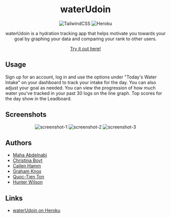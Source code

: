 <div align="center">

# waterUdoin

![TailwindCSS](https://img.shields.io/badge/tailwindcss-%2338B2AC.svg?style=for-the-badge&logo=tailwind-css&logoColor=white)
![Heroku](https://img.shields.io/badge/heroku-%23430098.svg?style=for-the-badge&logo=heroku&logoColor=white)

waterUdoin is a hydration tracking app that helps motivate you towards your goal by graphing your data and comparing your rank to other users.

[Try it out here!](https://waterudoin.herokuapp.com/)

</div>

## Usage
Sign up for an account, log in and use the options under "Today's Water Intake" on your dashboard to track your intake for the day. You can also adjust your goal as needed. You can view the progression of how much water you've tracked in your past 30 logs on the line graph. Top scores for the day show in the Leadboard.

## Screenshots

<div align="center">

![screenshot-1](https://user-images.githubusercontent.com/118075006/231898415-c909fda4-d79a-4530-a1a4-9886321f6e78.jpg)
![screenshot-2](https://user-images.githubusercontent.com/118075006/231898424-3edfc804-7ccc-46e9-9492-6002e1c87715.jpg)
![screenshot-3](https://user-images.githubusercontent.com/118075006/231898430-46cb25b7-1576-4780-9a4d-a42ff806a23c.jpg)

</div>

## Authors
- [Maha Abdelnabi](https://github.com/Maha-Abdelnabi)
- [Christina Boyt](https://github.com/CKBoytGT)
- [Cailen Hamm](https://github.com/cailenh)
- [Graham Knox](https://github.com/Agilitylvl99)
- [Quoc-Tien Ton](https://github.com/TimothyLai1121)
- [Hunter Wilson](https://github.com/HunterWilson1)

## Links
- [waterUdoin on Heroku](https://img.shields.io/badge/heroku-%23430098.svg?style=for-the-badge&logo=heroku&logoColor=white)
